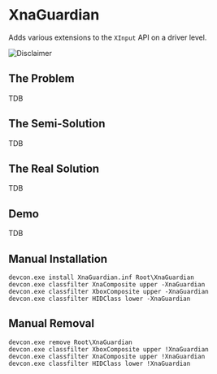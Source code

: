 # XnaGuardian
Adds various extensions to the `XInput` API on a driver level.

![Disclaimer](http://nefarius.at/public/Alpha-Disclaimer.png)

## The Problem
TDB

## The Semi-Solution
TDB

## The Real Solution
TDB

## Demo
TDB

## Manual Installation
```
devcon.exe install XnaGuardian.inf Root\XnaGuardian
devcon.exe classfilter XnaComposite upper -XnaGuardian
devcon.exe classfilter XboxComposite upper -XnaGuardian
devcon.exe classfilter HIDClass lower -XnaGuardian
```

## Manual Removal
```
devcon.exe remove Root\XnaGuardian
devcon.exe classfilter XboxComposite upper !XnaGuardian
devcon.exe classfilter XnaComposite upper !XnaGuardian
devcon.exe classfilter HIDClass lower !XnaGuardian
```

